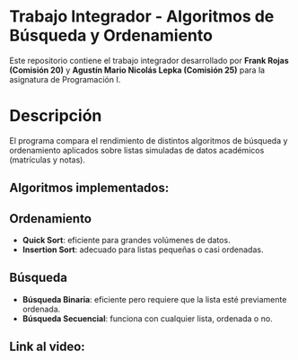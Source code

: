 # Trabajo Integrador - Algoritmos de Búsqueda y Ordenamiento

Este repositorio contiene el trabajo integrador desarrollado por **Frank Rojas (Comisión 20)** y **Agustín Mario Nicolás Lepka (Comisión 25)** para la asignatura de Programación I.

# Descripción

El programa compara el rendimiento de distintos algoritmos de búsqueda y ordenamiento aplicados sobre listas simuladas de datos académicos (matrículas y notas).

## Algoritmos implementados:

## Ordenamiento
- **Quick Sort**: eficiente para grandes volúmenes de datos.
- **Insertion Sort**: adecuado para listas pequeñas o casi ordenadas.

## Búsqueda
- **Búsqueda Binaria**: eficiente pero requiere que la lista esté previamente ordenada.
- **Búsqueda Secuencial**: funciona con cualquier lista, ordenada o no.

## Link al video:

